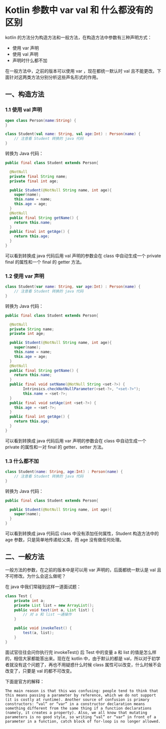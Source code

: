 # Kotlin 参数中 var val 和 什么都没有的区别

kotlin 的方法分为构造方法和一般方法，在构造方法中参数有三种声明方式：

- 使用 var 声明
- 使用 val 声明
- 声明时什么都不加

在一般方法中，之前的版本可以使用 var ，现在都统一默认时 val 且不能更改。下面针对这两类方法分别分析这些声名形式的作用。

## 一、构造方法

### 1.1 使用 val 声明

```kotlin
open class Person(name:String) {
}

class Student(val name: String, val age:Int) : Person(name) {
	// 注意看 Student 转换的 java 代码
}
```

转换为 Java 代码：

```java
public final class Student extends Person{

  @NotNull
  private final String name;
  private final int age;

  public Student(@NotNull String name, int age){
    super(name); 
	this.name = name; 
	this.age = age; 
  } 
  @NotNull
  public final String getName() { 
	return this.name; 
  } 
  public final int getAge() { 
	return this.age;
  }
}
```

可以看到转换成 java 代码后用 val 声明的参数会在 class 中自动生成一个 private final 的属性和一个 final 的 getter 方法。

### 1.2 使用 var 声明

```kotlin
class Student(var name: String, var age:Int) : Person(name) {
	// 注意看 Student 转换的 java 代码
}
```

转换为 Java 代码：

```java
public final class Student extends Person{

  @NotNull
  private String name;
  private int age;

  public Student(@NotNull String name, int age){
    super(name); 
	this.name = name; 
	this.age = age; 
  } 
  @NotNull
  public final String getName() { 
	return this.name; 
  } 
  public final void setName(@NotNull String <set-?>) { 
    	Intrinsics.checkNotNullParameter(<set-?>, "<set-?>"); 
		this.name = <set-?>; 
  } 
  public final void setAge(int <set-?>) { 
	this.age = <set-?>;
  }
  public final int getAge() { 
	return this.age;
  }
}
```

可以看到转换成 java 代码后用 var 声明的参数会在 class 中自动生成一个 private 的属性和一对 final 的 getter、setter 方法。

### 1.3 什么都不加

```kotlin
class Student(name: String, age:Int) : Person(name) {
	// 注意看 Student 转换的 java 代码
}
```

转换为 Java 代码：

```java
public final class Student extends Person{

  public Student(@NotNull String name, int age){
    super(name); 
  } 
}
```

可以看到转换成 java 代码后 class 中没有添加任何属性，Student 构造方法中的 age 参数，只是简单地传递给父类，而 age 没有做任何处理。

## 二、一般方法

一般方法的参数，在之前的版本中是可以用 var 声明的，后面都统一默认是 val 且不可修改。为什么会这么做呢？

在 java 中我们常碰到这样一道面试题：

```java
class Test {
	private int a;
	private List list = new ArrayList();
	public void test(int a, List list) {
		// 对 a 和 list 一通操作
	}

	public void invokeTest() {
		test(a, list);
	}
}
```

面试官往往会问你执行完 invokeTest() 后 Test 中的变量 a 和 list 的值是怎么样的，相信大家都能答出来。现在在 kotlin 中，由于默认的都是 val，所以对于初学者就没有这个问题了，再也不用疑惑什么时候 class 属性可以改变，什么时候不会改变了，只要是 val 的都不可改变。

下面是官方的解释：

```
The main reason is that this was confusing: people tend to think that
this means passing a parameter by reference, which we do not support
(it is costly at runtime). Another source of confusion is primary
constructors: “val” or “var” in a constructor declaration means
something different from the same thing if a function declarations
(namely, it creates a property). Also, we all know that mutating
parameters is no good style, so writing “val” or “var” in front of a
parameter in a function, catch block of for-loop is no longer allowed.
```
